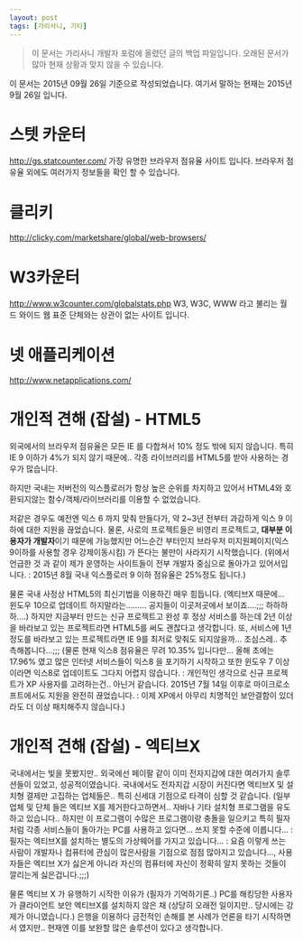 ```yaml
---
layout: post
tags: [가리사니, 기타]
---
```


> 이 문서는 가리사니 개발자 포럼에 올렸던 글의 백업 파일입니다.
오래된 문서가 많아 현재 상황과 맞지 않을 수 있습니다.



이 문서는 2015년 09월 26일 기준으로 작성되었습니다.
여기서 말하는 현재는 2015년 9월 26일 입니다.


# 스텟 카운터
http://gs.statcounter.com/
가장 유명한 브라우저 점유율 사이트 입니다.
브라우저 점유율 외에도 여러가지 정보들을 확인 할 수 있습니다.

# 클리키
http://clicky.com/marketshare/global/web-browsers/

# W3카운터
http://www.w3counter.com/globalstats.php
W3, W3C, WWW 라고 불리는 월드 와이드 웹 표준 단체와는 상관이 없는 사이트 입니다.

# 넷 애플리케이션
http://www.netapplications.com/



# 개인적 견해 (잡설) - HTML5
외국에서의 브라우저 점유율은 모든 IE 를 다합쳐서 10% 정도 밖에 되지 않습니다.
특히 IE 9 이하가 4%가 되지 않기 때문에.. 각종 라이브러리를 HTML5를 받아 사용하는 경우가 많습니다.

하지만 국내는 저버전의 익스플로러가 항상 높은 순위를 차지하고 있어서 HTML4와 호환되지않는 함수/객체/라이브러리를 이용할 수 없었습니다.

저같은 경우도 예전엔 익스 6 까지 맞춰 만들다가, 약 2~3년 전부터 과감하게 익스 9 이하에 대한 지원을 끊었습니다.
물론, 사로의 프로젝트들은 비영리 프로젝트고, **대부분 이용자가 개발자**이기 때문에 가능했지만 어느순간 부터인지 브라우저 미지원페이지(익스9이하를 사용할 경우 강제이동시킴) 가 뜬다는 불만이 사라지기 시작했습니다. (위에서 언급한 것 과 같이 제가 운영하는 사이트들이 전부 개발자 중심으로 돌아가고 있어서입니다. : 2015년 8월 국내 익스플로러 9 이하 점유율은 25%정도 됩니다.)

물론 국내 사정상 HTML5의 최신기법을 이용하긴 매우 힘듭니다.
(엑티브X 때문에... 윈도우 10으로 업데이트 하지말라는......... 공지들이 이곳저곳에서 보이죠....;;; 하하하하....)
하지만 지금부터 만드는 신규 프로젝트고 완성 후 정상 서비스를 하는데 2년 이상을 바라보고 있는 프로젝트라면 HTML5를 써도 괜찮다고 생각합니다.
또, 서비스에 1년정도를 바라보고 있는 프로젝트라면 IE 9를 최저로 맞춰도 되지않을까... 조심스레.. 추측해봅니다...;;; (물론 현재 익스8 점유율은 무려 10.35% 입니다만... 올해 초에는 17.96% 였고 많은 인터넷 서비스들이 익스8 을 포기하기 시작하고 또한 윈도우 7 이상이라면 익스8로 업데이트도 그다지 어렵지 않습니다. : 개인적인 생각으로 신규 프로젝트가 XP 사용자를 고려하는건.. 아닌거 같습니다. 2015년 7월 14일 이후로 마이크로소프트에서도 지원을 완전히 끊었습니다. : 이제 XP에서 아무리 치명적인 보안결함이 있더라도 더 이상 패치해주지 않습니다.)


# 개인적 견해 (잡설) - 엑티브X
국내에서는 빛을 못봤지만.. 외국에선 페이팔 같이 이미 전자지갑에 대한 여러가지 솔루션들이 있었고, 성공적이였습니다. 국내에서도 전자지갑 시장이 커진다면 엑티브X 및 설치형 결제만 고집하는 업체들은.. 특히 신세대 기점으로 타격이 심할 것 같습니다.
(일부 업체 및 단체 들은 엑티브 X를 제거한다고하면서.. 자바나 기타 설치형 프로그램을 유도하고 있습니다.. 하지만 이 프로그램이 수많은 프로그램이랑 충돌을 일으키고 특히 필자처럼 각종 서비스들이 돌아가는 PC를 사용하고 있다면... 쓰지 못할 수준에 이릅니다... : 필자는 엑티브X를 설치하는 별도의 가상웨어를 가지고 있습니다... : 요즘 이렇게  쓰는 사람이 개발자나 컴퓨터에 관심이 많은사람을 기점으로 점점 많아지고 있습니다..., 사용자들은 엑티브 X가 싫은게 아니라 자신의 컴퓨터에 자신이 정확히 알지 못하는 것들이 깔리는게 싫은겁니다.;;;)

물론 엑티브 X 가 유행하기 시작한 이유가 (필자가 기억하기론..) PC를 해킹당한 사용자가 클라이언트 보안 엑티브X를 설치하지 않은 채 (상당히 오래전 일이지만.. 당시에는 강제가 아니였습니다.) 은행을 이용하다 금전적인 손해를 본 사례가 언론을 타기 시작하면서 였지만.. 현재엔 이를 보완할 많은 솔루션이 있다고 생각합니다.